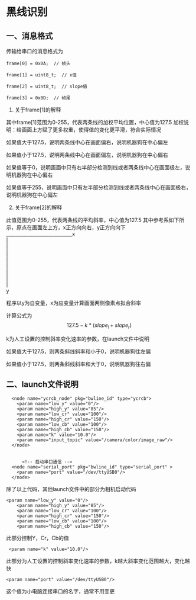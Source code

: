 # 黑线识别

## 一、消息格式

传输给串口的消息格式为

```
frame[0] = 0x0A;  // 帧头

frame[1] = uint8_t;  // x值

frame[2] = uint8_t;  // slope值

frame[3] = 0x0D;  // 帧尾
```

1. 关于frame[1]的解释

其中frame[1]范围为0-255，代表两条线的加权平均位置，中心值为127.5
加权说明：给画面上方赋了更多权重，使得值的变化更平滑，符合实际情况

如果值大于127.5，说明两条线中心在画面偏右，说明机器狗在中心偏左

如果值小于127.5，说明两条线中心在画面偏左，说明机器狗在中心偏右

如果值等于0，说明画面中只有右半部分检测到线或者两条线中心在画面极左，说明机器狗在中心偏右

如果值等于255，说明画面中只有左半部分检测到线或者两条线中心在画面极右，说明机器狗在中心偏左

2. 关于frame[2]的解释

此值范围为0-255，代表两条线的平均斜率，中心值为127.5
其中参考系如下所示，原点在画面左上方，x正方向向右，y正方向向下
____________________________x  
|  
|  
|  
|  
|  
|  
|  
|  
y  

程序以y为自变量，x为应变量计算画面两侧像素点拟合斜率

计算公式为
$$
127.5-k*(slope_l+slope_r)
$$

k为人工设置的控制斜率变化速率的参数，在launch文件中说明

如果值大于127.5，则两条斜线斜率和小于0，说明机器狗往左偏

如果值小于127.5，则两条斜线斜率和大于0，说明机器狗往右偏

## 二、launch文件说明

```
  <node name="ycrcb_node" pkg="bwline_id" type="ycrcb">
    <param name="low_y" value="0"/>
    <param name="high_y" value="85"/>
    <param name="low_cr" value="100"/>
    <param name="high_cr" value="150"/>
    <param name="low_cb" value="100"/>
    <param name="high_cb" value="150"/>
    <param name="k" value="10.0"/>
    <param name="input_topic" value="/camera/color/image_raw"/>
  </node>


      <!-- 启动串口通信 -->
  <node name="serial_port" pkg="bwline_id" type="serial_port" >
    <param name="port" value="/dev/ttyUSB0"/>
  </node>
```

除了以上代码，其他launch文件中的部分为相机启动代码

```
<param name="low_y" value="0"/>
    <param name="high_y" value="85"/>
    <param name="low_cr" value="100"/>
    <param name="high_cr" value="150"/>
    <param name="low_cb" value="100"/>
    <param name="high_cb" value="150"/>
```

此部分控制Y，Cr，Cb的值

```
 <param name="k" value="10.0"/>
```

此部分为人工设置的控制斜率变化速率的参数，k越大斜率变化范围越大，变化越快

```
<param name="port" value="/dev/ttyUSB0"/>
```

这个值为小电脑连接串口的名字，通常不用变更
